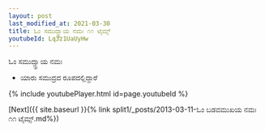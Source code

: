 ```yaml
---
layout: post
last_modified_at: 2021-03-30
title: ಓಂ ಸಮುದ್ಚ್ಛ್ರಾಯ ನಮಃ ೧೧ ಟೈಮ್ಸ್
youtubeId: Lq3z1UaUyHw
---
```

 
 
 ಓಂ ಸಮುದ್ಚ್ಛ್ರಾಯ ನಮಃ  
 
 -  ಯಾರು ಸಮುದ್ರದ ರೂಪದಲ್ಲಿದ್ದಾರೆ 
 
  
 
  
 
 
 
 
 
 


{% include youtubePlayer.html id=page.youtubeId %}
 
[Next]({{ site.baseurl }}{% link  split1/_posts/2013-03-11-ಓಂ ಬಡವಮುಖಯ ನಮಃ ೧೧ ಟೈಮ್ಸ್.md%})
 
